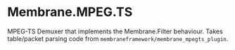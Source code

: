 # Membrane.MPEG.TS
MPEG-TS Demuxer that implements the Membrane.Filter behaviour. Takes
table/packet parsing code from `membraneframework/membrane_mpegts_plugin`.
